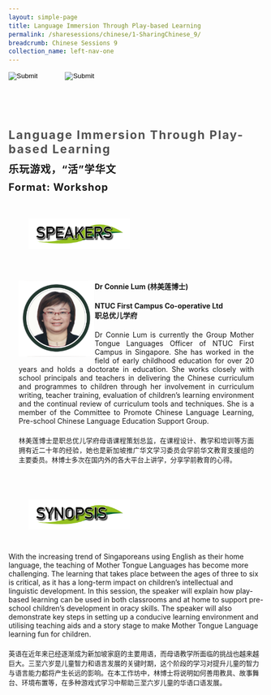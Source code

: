 ```yaml
---
layout: simple-page
title: Language Immersion Through Play-based Learning
permalink: /sharesessions/chinese/1-SharingChinese_9/
breadcrumb: Chinese Sessions 9
collection_name: left-nav-one
---
```




<input type="image" name="btnBack" id="btnBack" onclick="goBack()" src="/images/btnBack.png" style="height:70px;">
<input type="image" name="btnRegister" id="btnRegister" src="/images/btnClosed.png"
    style="height:70px;padding-left: 50px;" />

<link href="/misc/bootstrap.min.css" rel="stylesheet" />
<link href="/misc/Site.css" rel="stylesheet" />
<style>
    .divSPMain {
        padding: 20px;
        padding-top: 20px;
        text-align: justify;
        border-radius: 20px;
    }
    .divSPInfo {
        padding-top: 1px;
    }
</style>
<script>
        function goBack() {
          window.history.back();
        }
        </script>
        
<div id="PanelSess">
    <div class="col-md-12" style="padding-top: 40px;">
        <b>
            <span id="lblTitle_EL" style="font-weight: bold; font-size: 23px; letter-spacing: 2px; color: #525252">
                Language Immersion Through Play-based Learning</span></b>
    </div>
    <div class="col-md-12" style="padding-top: 10px;">
        <span id="lblTitle_OL" style="font-weight: bold; font-size: 20px; letter-spacing: 1px;">
        乐玩游戏，“活”学华文</span>
    </div>
    <div class="col-md-12" style="padding-top: 10px;">
        <span id="tblFormat" style="font-weight: bold; font-size: 20px; letter-spacing: 1px;"><b>Format:</b>
            Workshop</span>
    </div>
    <div class="row divSPMain">
        <h2 style="text-decoration: underline; padding-left: 20px;">
            <img src="/images/sessions/HDerSpeakers.png" style="height: 60px;width:199px;" /></h2>
        <div class="col-md-2">
        </div>
    </div>
<div class="row divSPMain">
                            <div class="col-md-2">
                                <img id="RptSpeaker_Img_0" src="/images/sessions/C161.png" style="float: left; width: 150px;" />
                            </div>
                            <div class="divSPInfo col-md-10">
                                <div class="col-md-12" style="font-weight: bold;">
                                    <span id="RptSpeaker_lblName_0">Dr Connie Lum (林美莲博士)</span>
                                </div>
                                <div class="col-md-12" style="padding-top: 20px; font-weight: bold;">
                                    <span id="RptSpeaker_lblOrg_EL_0">NTUC First Campus Co-operative Ltd</span>
                                </div>
                                <div class="col-md-12" style="font-weight: bold;">
                                    <span id="RptSpeaker_lblOrg_OL_0">职总优儿学府</span>
                                </div>
                                <div class="col-md-12" style="padding-top: 20px;">
                                    <span id="RptSpeaker_Label1_0">Dr Connie Lum is currently the Group Mother Tongue Languages Officer of NTUC First Campus in Singapore. She has worked in the field of early childhood education for over 20 years and holds a doctorate in education. She works closely with school principals and teachers in delivering the Chinese curriculum and programmes to children through her involvement in curriculum writing, teacher training, evaluation of children’s learning environment and the continual review of curriculum tools and techniques. She is a member of the Committee to Promote Chinese Language Learning, Pre-school Chinese Language Education Support Group.</span>
                                </div>
                                <div class="col-md-12" style="padding-top: 20px; font-size: 13px;">
                                    <span id="RptSpeaker_Label2_0">林美莲博士是职总优儿学府母语课程策划总监，在课程设计、教学和培训等方面拥有近二十年的经验，她也是新加坡推广华文学习委员会学前华文教育支援组的主要委员。林博士多次在国内外的各大平台上讲学，分享学前教育的心得。</span>
                                </div>
                            </div>
                        </div>
    <div class="row divSPMain">
        <h2 style="text-decoration: underline; padding-left: 20px;">
            <img src="/images/sessions/HderSynopsis.png" style="height: 60px;width:199px;" /></h2>
        <div class="col-md-2">
        </div>
    </div>
    <div class="col-md-2">
    </div>
<div class="divSPInfo col-md-10">
                        <div class="col-md-12">
                            <span id="lblSynosis_EL">With the increasing trend of Singaporeans using English as their home language, the teaching of Mother Tongue Languages has become more challenging.  The learning that takes place between the ages of three to six is critical, as it has a long-term impact on children’s intellectual and linguistic development. In this session, the speaker will explain how play-based learning can be used in both classrooms and at home to support pre-school children’s development in oracy skills.  The speaker will also demonstrate key steps in setting up a conducive learning environment and utilising teaching aids and a story stage to make Mother Tongue Language learning fun for children. </span>
                        </div>
                        <div class="col-md-12" style="padding-top: 20px; font-size: 13px;">
                            <span id="lblSynosis_OL">英语在近年来已经逐渐成为新加坡家庭的主要用语，而母语教学所面临的挑战也越来越巨大。三至六岁是儿童智力和语言发展的关键时期，这个阶段的学习对提升儿童的智力与语言能力都将产生长远的影响。在本工作坊中，林博士将说明如何善用教具、故事舞台、环境布置等，在多种游戏式学习中帮助三至六岁儿童的华语口语发展。</span>
                        </div>
                    </div>

</div>
